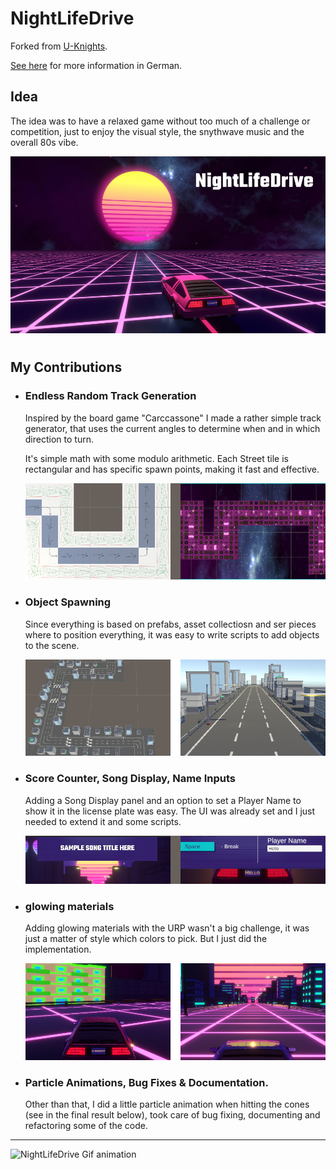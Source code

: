 # NightLifeDrive

Forked from [U-Knights](https://github.com/U-Knights).

[See here](https://github.com/U-Knights/U-Knights/blob/main/NightLifeDrive.md) for more information in German.

## Idea

The idea was to have a relaxed game without too much of a challenge or competition, just to enjoy the visual style, the snythwave music and the overall 80s vibe.

![NightLifeDrive Title](./images/NightLifeDrive_Title.png)

#

## My Contributions

- ### Endless Random Track Generation

    Inspired by the board game "Carccassone" I made a rather simple track generator, that uses the current angles to determine when and in which direction to turn.
    
    It's simple math with some modulo arithmetic. Each Street tile is rectangular and has specific spawn points, making it fast and effective.
    
    ![Track Generator Before & After](./images/TrackGenerator.png)

- ### Object Spawning
    Since everything is based on prefabs, asset collectiosn and ser pieces where to position everything, it was easy to write scripts to add objects to the scene.

    ![Object placed](./images/BuildingsSpawned.png)

- ### Score Counter, Song Display, Name Inputs
    Adding a Song Display panel and an option to set a Player Name to show it in the license plate was easy. The UI was already set and I just needed to extend it and some scripts.

    ![Song Display & Name Input](./images/DisplaysInputs.png)

- ### glowing materials
    Adding glowing materials with the URP wasn't a big challenge, it was just a matter of style which colors to pick. But I just did the implementation.

    ![Glowing Materials First & Final](./images/GlowingMaterials.png)

- ### Particle Animations, Bug Fixes & Documentation.
    Other than that, I did a little particle animation when hitting the cones (see in the final result below), took care of bug fixing, documenting and refactoring some of the code.

---
![NightLifeDrive Gif animation](./images/NightLifeDrive_show.gif)
